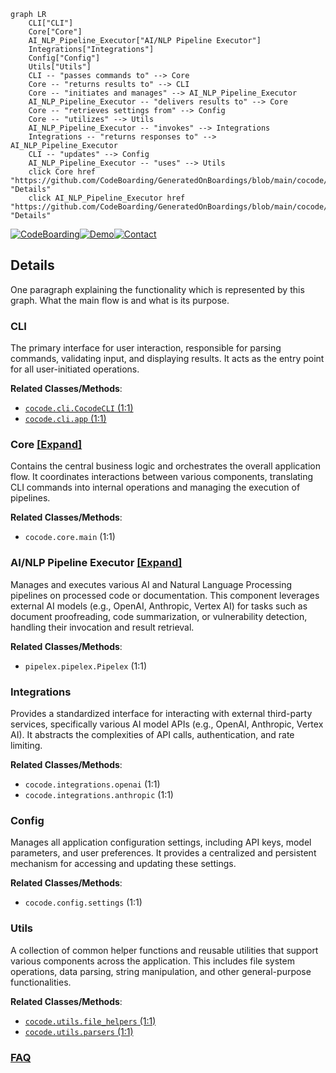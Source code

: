 ```mermaid
graph LR
    CLI["CLI"]
    Core["Core"]
    AI_NLP_Pipeline_Executor["AI/NLP Pipeline Executor"]
    Integrations["Integrations"]
    Config["Config"]
    Utils["Utils"]
    CLI -- "passes commands to" --> Core
    Core -- "returns results to" --> CLI
    Core -- "initiates and manages" --> AI_NLP_Pipeline_Executor
    AI_NLP_Pipeline_Executor -- "delivers results to" --> Core
    Core -- "retrieves settings from" --> Config
    Core -- "utilizes" --> Utils
    AI_NLP_Pipeline_Executor -- "invokes" --> Integrations
    Integrations -- "returns responses to" --> AI_NLP_Pipeline_Executor
    CLI -- "updates" --> Config
    AI_NLP_Pipeline_Executor -- "uses" --> Utils
    click Core href "https://github.com/CodeBoarding/GeneratedOnBoardings/blob/main/cocode/Core.md" "Details"
    click AI_NLP_Pipeline_Executor href "https://github.com/CodeBoarding/GeneratedOnBoardings/blob/main/cocode/AI_NLP_Pipeline_Executor.md" "Details"
```

[![CodeBoarding](https://img.shields.io/badge/Generated%20by-CodeBoarding-9cf?style=flat-square)](https://github.com/CodeBoarding/CodeBoarding)[![Demo](https://img.shields.io/badge/Try%20our-Demo-blue?style=flat-square)](https://www.codeboarding.org/demo)[![Contact](https://img.shields.io/badge/Contact%20us%20-%20contact@codeboarding.org-lightgrey?style=flat-square)](mailto:contact@codeboarding.org)

## Details

One paragraph explaining the functionality which is represented by this graph. What the main flow is and what is its purpose.

### CLI
The primary interface for user interaction, responsible for parsing commands, validating input, and displaying results. It acts as the entry point for all user-initiated operations.


**Related Classes/Methods**:

- <a href="https://github.com/Pipelex/cocode/blob/main/cocode/cli.py#L1-L1" target="_blank" rel="noopener noreferrer">`cocode.cli.CocodeCLI` (1:1)</a>
- <a href="https://github.com/Pipelex/cocode/blob/main/cocode/cli.py#L1-L1" target="_blank" rel="noopener noreferrer">`cocode.cli.app` (1:1)</a>


### Core [[Expand]](./Core.md)
Contains the central business logic and orchestrates the overall application flow. It coordinates interactions between various components, translating CLI commands into internal operations and managing the execution of pipelines.


**Related Classes/Methods**:

- `cocode.core.main` (1:1)


### AI/NLP Pipeline Executor [[Expand]](./AI_NLP_Pipeline_Executor.md)
Manages and executes various AI and Natural Language Processing pipelines on processed code or documentation. This component leverages external AI models (e.g., OpenAI, Anthropic, Vertex AI) for tasks such as document proofreading, code summarization, or vulnerability detection, handling their invocation and result retrieval.


**Related Classes/Methods**:

- `pipelex.pipelex.Pipelex` (1:1)


### Integrations
Provides a standardized interface for interacting with external third-party services, specifically various AI model APIs (e.g., OpenAI, Anthropic, Vertex AI). It abstracts the complexities of API calls, authentication, and rate limiting.


**Related Classes/Methods**:

- `cocode.integrations.openai` (1:1)
- `cocode.integrations.anthropic` (1:1)


### Config
Manages all application configuration settings, including API keys, model parameters, and user preferences. It provides a centralized and persistent mechanism for accessing and updating these settings.


**Related Classes/Methods**:

- `cocode.config.settings` (1:1)


### Utils
A collection of common helper functions and reusable utilities that support various components across the application. This includes file system operations, data parsing, string manipulation, and other general-purpose functionalities.


**Related Classes/Methods**:

- <a href="https://github.com/Pipelex/cocode/blob/main/cocode/utils.py#L1-L1" target="_blank" rel="noopener noreferrer">`cocode.utils.file_helpers` (1:1)</a>
- <a href="https://github.com/Pipelex/cocode/blob/main/cocode/utils.py#L1-L1" target="_blank" rel="noopener noreferrer">`cocode.utils.parsers` (1:1)</a>




### [FAQ](https://github.com/CodeBoarding/GeneratedOnBoardings/tree/main?tab=readme-ov-file#faq)